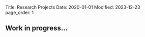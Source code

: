 Title: Research Projects 
Date: 2020-01-01
Modified: 2023-12-23
page_order: 1

## Work in progress...
